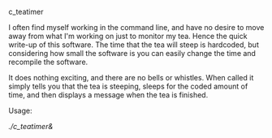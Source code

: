 c_teatimer

I often find myself working in the command line, and have no desire to move
away from what I'm working on just to monitor my tea. Hence the quick write-up of
this software. The time that the tea will steep is hardcoded, but considering
how small the software is you can easily change the time and recompile the
software.

It does nothing exciting, and there are no bells or whistles. When called it
simply tells you that the tea is steeping, sleeps for the coded amount of time, and then displays a message when the
tea is finished.

Usage:

_./c_teatimer&_

